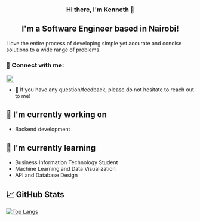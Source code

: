 
<h3 align="center">
Hi there, I'm Kenneth 👋
</h3>

<h2 align="center">
I'm a Software Engineer based in Nairobi!
</h2> 

I love the entire process of developing simple yet accurate and concise solutions to a wide range of problems.

### 🤝 Connect with me:

<a href="https://www.linkedin.com/in/kenneth-mungai-129301157/"><img align="left" src="https://raw.githubusercontent.com/yushi1007/yushi1007/main/images/linkedin.svg" alt="Yu Shi | LinkedIn" width="21px"/></a>
</br>

- 💬 If you have any question/feedback, please do not hesitate to reach out to me!

## 🔭 I'm currently working on

- Backend development

## 🌱 I'm currently learning

- Business Information Technology Student
- Machine Learning and Data Visualization
- API and Database Design 

## 📈 GitHub Stats 
[![Top Langs](https://github-readme-stats.vercel.app/api/top-langs/?username=ki3ani&layout=compact)](https://github.com/ki3ani/github-readme-stats)

